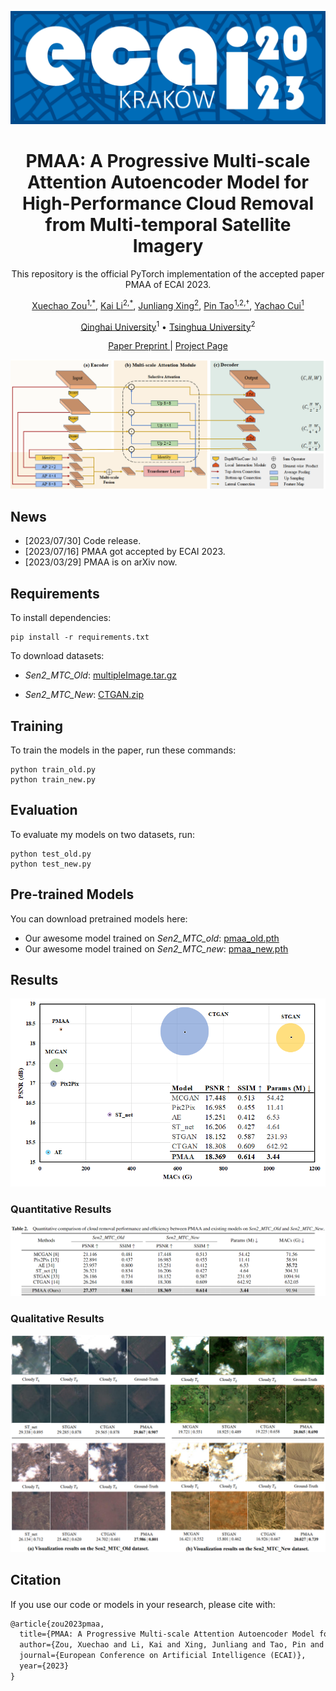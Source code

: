 <p align="center">
    <img alt="logo" src="image/README/ecai23.png" />
<h1 align="center">PMAA: A Progressive Multi-scale Attention Autoencoder Model for High-Performance Cloud Removal from Multi-temporal Satellite Imagery</h1>
<p align="center">This repository is the official PyTorch implementation of the accepted paper PMAA of ECAI 2023.
</p>
</p>
<p align="center">
    <a href="https://blog.csdn.net/qq_42951560">Xuechao Zou<sup>1,*</sup></a>,
    <a href="https://cslikai.cn/">Kai Li<sup>2,*</sup></a>,
    <a href="https://www.cs.tsinghua.edu.cn/info/1116/5088.htm">Junliang Xing<sup>2</sup></a>,
    <a href="https://www.cs.tsinghua.edu.cn/info/1117/3542.htm">Pin Tao<sup>1,2,†</sup></a>,
    <a href="https://cs.qhu.edu.cn/jxgz/jxysz/szgk/22173.htm">Yachao Cui<sup>1</sup></a>
</p>

<p align="center">
    <a href="https://www.qhu.edu.cn/">Qinghai University</a><sup>1</sup>
    •
    <a href="https://www.tsinghua.edu.cn/">Tsinghua University</a><sup>2</sup>
  </p>
  <p align="center">
    <a href="https://arxiv.org/abs/2303.16565">Paper Preprint </a>
    |
    <a href="https://xavierjiezou.github.io/PMAA">Project Page</a>
</p>

<p align="center">
<!-- Optional: include a graphic explaining your approach/main result, bibtex entry, link to demos, blog posts and tutorials -->

![pmaa](image/README/pmaa.png)

<!-- ![transformer+lim](image/README/transformer+lim.png) -->
</p>

## News

- [2023/07/30] Code release.
- [2023/07/16] PMAA got accepted by ECAI 2023.
- [2023/03/29] PMAA is on arXiv now.

## Requirements

To install dependencies:

```setup
pip install -r requirements.txt
```

<!-- >📋  Describe how to set up the environment, e.g. pip/conda/docker commands, download datasets, etc... -->

To download datasets:

- _Sen2_MTC_Old_: [multipleImage.tar.gz](https://doi.org/10.7910/DVN/BSETKZ)

- _Sen2_MTC_New_: [CTGAN.zip](https://drive.google.com/file/d/1-hDX9ezWZI2OtiaGbE8RrKJkN1X-ZO1P/view?usp=share_link)

## Training

To train the models in the paper, run these commands:

```train
python train_old.py
python train_new.py
```

<!-- >📋  Describe how to train the models, with example commands on how to train the models in your paper, including the full training procedure and appropriate hyperparameters. -->

## Evaluation

To evaluate my models on two datasets, run:

```eval
python test_old.py
python test_new.py
```

<!-- >📋  Describe how to evaluate the trained models on benchmarks reported in the paper, give commands that produce the results (section below). -->

## Pre-trained Models

You can download pretrained models here:

- Our awesome model trained on _Sen2_MTC_old_: [pmaa_old.pth](/pretrained/pmaa_old.pth)
- Our awesome model trained on _Sen2_MTC_new_: [pmaa_new.pth](/pretrained/pmaa_new.pth)

<!-- >📋  Give a link to where/how the pretrained models can be downloaded and how they were trained (if applicable).  Alternatively you can have an additional column in your results table with a link to the models. -->

## Results

![res](image/README/res.png)

### Quantitative Results

![exp](image/README/exp.png)

### Qualitative Results

![vis](image/README/vis.png)

<!-- >📋  Include a table of results from your paper, and link back to the leaderboard for clarity and context. If your main result is a figure, include that figure and link to the command or notebook to reproduce it.  -->

<!-- ## Contact

If you have any questions, please contact: xuechaozou@foxmail.com -->

## Citation

If you use our code or models in your research, please cite with:

```latex
@article{zou2023pmaa,
  title={PMAA: A Progressive Multi-scale Attention Autoencoder Model for High-Performance Cloud Removal from Multi-temporal Satellite Imagery},
  author={Zou, Xuechao and Li, Kai and Xing, Junliang and Tao, Pin and Cui, Yachao},
  journal={European Conference on Artificial Intelligence (ECAI)},
  year={2023}
}
```

<!-- >📋  Pick a licence and describe how to contribute to your code repository.  -->

